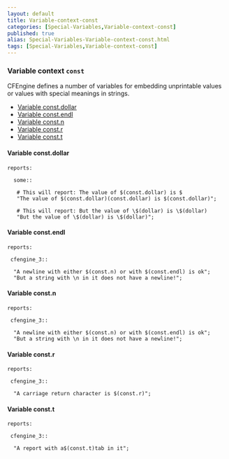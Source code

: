 ```yaml
---
layout: default
title: Variable-context-const
categories: [Special-Variables,Variable-context-const]
published: true
alias: Special-Variables-Variable-context-const.html
tags: [Special-Variables,Variable-context-const]
---
```


### Variable context `const`

  

CFEngine defines a number of variables for embedding unprintable values
or values with special meanings in strings.

-   [Variable const.dollar](#Variable-const_002edollar)
-   [Variable const.endl](#Variable-const_002eendl)
-   [Variable const.n](#Variable-const_002en)
-   [Variable const.r](#Variable-const_002er)
-   [Variable const.t](#Variable-const_002et)

#### Variable const.dollar

  

```cf3
reports:

  some::

   # This will report: The value of $(const.dollar) is $
   "The value of $(const.dollar)(const.dollar) is $(const.dollar)";

   # This will report: But the value of \$(dollar) is \$(dollar)
   "But the value of \$(dollar) is \$(dollar)";
```

#### Variable const.endl

  

```cf3
reports:

 cfengine_3::

  "A newline with either $(const.n) or with $(const.endl) is ok";
  "But a string with \n in it does not have a newline!";
```

#### Variable const.n

  

```cf3
reports:

 cfengine_3::

  "A newline with either $(const.n) or with $(const.endl) is ok";
  "But a string with \n in it does not have a newline!";
```

#### Variable const.r

  

```cf3
reports:

 cfengine_3::

  "A carriage return character is $(const.r)";
```

#### Variable const.t

  

```cf3
reports:

 cfengine_3::

  "A report with a$(const.t)tab in it";
```
